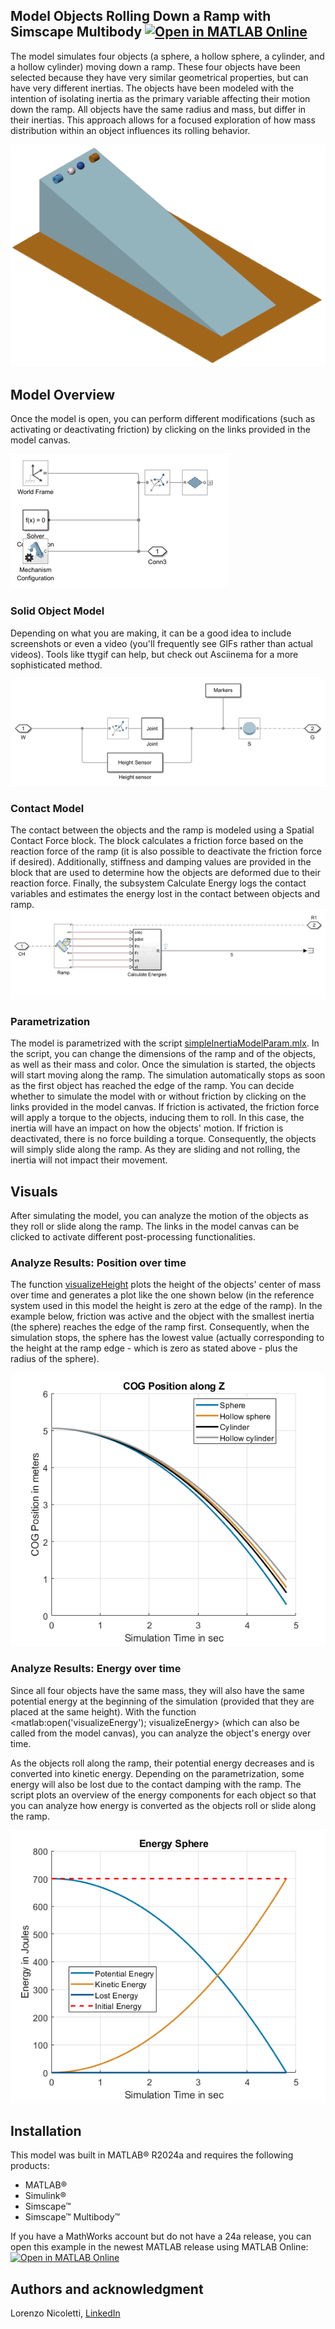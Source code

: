 ## Model Objects Rolling Down a Ramp with Simscape Multibody [![Open in MATLAB Online](https://www.mathworks.com/images/responsive/global/open-in-matlab-online.svg)](https://matlab.mathworks.com/open/github/v1?repo=LorenzoNicoletti/Model-Objects-Rolling-Simscape-Multibody-)
The model simulates four objects (a sphere, a hollow sphere, a cylinder, and a hollow cylinder) moving down a ramp. These four objects have been selected because they have very similar geometrical properties, but can have very different inertias. The objects have been modeled with the intention of isolating inertia as the primary variable affecting their motion down the ramp. All objects have the same radius and mass, but differ in their inertias. This approach allows for a focused exploration of how mass distribution within an object influences its rolling behavior. 

![Model Overview](overview/html/modelISOImage.png)


## Model Overview
 Once the model is open, you can perform different modifications (such as activating or deactivating friction) by clicking on the links provided in the model canvas.

![Model Overview](overview/html/simpleInertiaModelOverview_01.png)

### Solid Object Model
Depending on what you are making, it can be a good idea to include screenshots or even a video (you'll frequently see GIFs rather than actual videos). Tools like ttygif can help, but check out Asciinema for a more sophisticated method.

![Solid Model](overview/html/simpleInertiaModelOverview_02.png)

### Contact Model
The contact between the objects and the ramp is modeled using a Spatial Contact Force block. The block calculates a friction force based on the reaction force of the ramp (it is also possible to deactivate the friction force if desired). Additionally, stiffness and damping values are provided in the block that are used to determine how the objects are deformed due to their reaction force. Finally, the subsystem Calculate Energy logs the contact variables and estimates the energy lost in the contact between objects and ramp.
![Contact Model](overview/html/simpleInertiaModelOverview_03.png)

### Parametrization
The model is parametrized with the script [simpleInertiaModelParam.mlx](scripts/simpleInertiaModelParam.mlx). In the script, you can change the dimensions of the ramp and of the objects, as well as their mass and color. Once the simulation is started, the objects will start moving along the ramp. The simulation automatically stops as soon as the first object has reached the edge of the ramp. You can decide whether to simulate the model with or without friction by clicking on the links provided in the model canvas. If friction is activated, the friction force will apply a torque to the objects, inducing them to roll. In this case, the inertia will have an impact on how the objects' motion. If friction is deactivated, there is no force building a torque. Consequently, the objects will simply slide along the ramp. As they are sliding and not rolling, the inertia will not impact their movement.

## Visuals
After simulating the model, you can analyze the motion of the objects as they roll or slide along the ramp. The links in the model canvas can be clicked to activate different post-processing functionalities.

### Analyze Results: Position over time
The function [visualizeHeight](scripts/visualizeHeight.m) plots the height of the objects' center of mass over time and generates a plot like the one shown below (in the reference system used in this model the height is zero at the edge of the ramp). In the example below, friction was active and the object with the smallest inertia (the sphere) reaches the edge of the ramp first. Consequently, when the simulation stops, the sphere has the lowest value (actually corresponding to the height at the ramp edge - which is zero as stated above - plus the radius of the sphere).

![Height over time](overview/html/simpleInertiaModelOverview_04.png)

### Analyze Results: Energy over time
Since all four objects have the same mass, they will also have the same potential energy at the beginning of the simulation (provided that they are placed at the same height). With the function <matlab:open('visualizeEnergy'); visualizeEnergy> (which can also be called from the model canvas), you can analyze the object's energy over time.

As the objects roll along the ramp, their potential energy decreases and is converted into kinetic energy. Depending on the parametrization, some energy will also be lost due to the contact damping with the ramp. The script plots an overview of the energy components for each object so that you can analyze how energy is converted as the objects roll or slide along the ramp.

![Energy over time](overview/html/simpleInertiaModelOverview_05.png)

## Installation
This model was built in MATLAB&reg; R2024a and requires the following products:
- MATLAB&reg;
- Simulink&reg;
- Simscape&trade;
- Simscape&trade; Multibody&trade;
  
If you have a MathWorks account but do not have a 24a release, you can open this example in the newest MATLAB release using MATLAB Online: [![Open in MATLAB Online](https://www.mathworks.com/images/responsive/global/open-in-matlab-online.svg)](https://matlab.mathworks.com/open/github/v1?repo=LorenzoNicoletti/Model-Objects-Rolling-Simscape-Multibody-)

## Authors and acknowledgment
Lorenzo Nicoletti, [LinkedIn](https://www.linkedin.com/in/lorenzonicolettiphd/)
